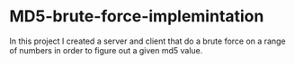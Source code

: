 # MD5-brute-force-implemintation
In this project I created a server and client that do a brute force on a range of numbers in order to figure out a given md5 value.
